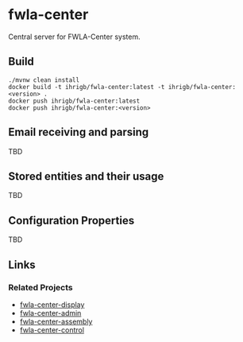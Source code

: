 # fwla-center

Central server for FWLA-Center system.

## Build

```shell
./mvnw clean install
docker build -t ihrigb/fwla-center:latest -t ihrigb/fwla-center:<version> .
docker push ihrigb/fwla-center:latest
docker push ihrigb/fwla-center:<version>
```

## Email receiving and parsing

TBD

## Stored entities and their usage 

TBD

## Configuration Properties

TBD

## Links

### Related Projects

* [fwla-center-display](http://github.com/FWLA/fwla-center-display)
* [fwla-center-admin](http://github.com/FWLA/fwla-center-admin)
* [fwla-center-assembly](http://github.com/FWLA/fwla-center-assembly)
* [fwla-center-control](http://github.com/FWLA/fwla-center-control)
